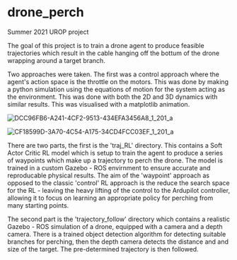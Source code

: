 # drone_perch

Summer 2021 UROP project


The goal of this project is to train a drone agent to produce feasible trajectories which result in the cable hanging off the bottum of the drone wrapping around a target branch.

Two approaches were taken. The first was a control approach where the agent's action space is the throttle on the motors. This was done by making a python simulation using the equations of motion for the system acting as the environment. This was done with both the 2D and 3D dynamics with similar results. This was visualised with a matplotlib animation. 


![DCC96FB6-A241-4CF2-9513-434EFA3456A8_1_201_a](https://user-images.githubusercontent.com/85403218/138347417-4ee84e53-c55d-4cdd-80f0-f835c5653ebd.jpeg)


![CF18599D-3A70-4C54-A175-34CD4FCC03EF_1_201_a](https://user-images.githubusercontent.com/85403218/138347570-346a4a58-12b4-4d87-9581-4567b2eef668.jpeg)


There are two parts, the first is the 'traj_RL' directory. This contains a Soft Actor Critic RL model which is setup to train the agent to produce a series of waypoints which make up a trajectory to perch the drone. The model is trained in a custom Gazebo - ROS envirnment to ensure accurate and reproducable physical results. The aim of the 'waypoint' approach as opposed to the classic 'control' RL approach is the reduce the search space for the RL - leaving the heavy lifting of the control to the Ardupilot controller, allowing it to focus on learning an appropriate policy for perching from many starting points. 

The second part is the 'trajectory_follow' directory which contains a realistic Gazebo - ROS simulation of a drone, equipped with a camera and a depth camera. There is a trained object detection algorithm for detecting suitable branches for perching, then the depth camera detects the distance and and size of the target. The pre-determined trajectory is then followed.
